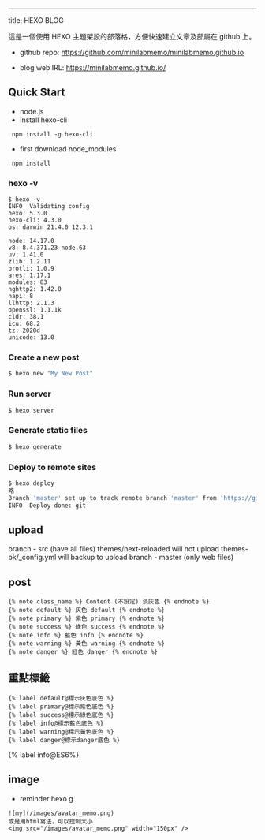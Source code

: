 ---
title:  HEXO BLOG


這是一個使用 HEXO 主題架設的部落格，方便快速建立文章及部屬在 github 上。

- github repo:
  https://github.com/minilabmemo/minilabmemo.github.io

- blog web IRL:
  https://minilabmemo.github.io/

## Quick Start
- node.js
- install hexo-cli
```
 npm install -g hexo-cli
 ```

- first download node_modules
```
 npm install
```

### hexo -v
```
$ hexo -v
INFO  Validating config
hexo: 5.3.0
hexo-cli: 4.3.0
os: darwin 21.4.0 12.3.1

node: 14.17.0
v8: 8.4.371.23-node.63
uv: 1.41.0
zlib: 1.2.11
brotli: 1.0.9
ares: 1.17.1
modules: 83
nghttp2: 1.42.0
napi: 8
llhttp: 2.1.3
openssl: 1.1.1k
cldr: 38.1
icu: 68.2
tz: 2020d
unicode: 13.0
```


### Create a new post

```bash
$ hexo new "My New Post"
```

### Run server

```bash
$ hexo server
```

### Generate static files

```bash
$ hexo generate
```

### Deploy to remote sites

```bash
$ hexo deploy
略
Branch 'master' set up to track remote branch 'master' from 'https://github.com/minilabmemo/minilabmemo.github.io.git'.
INFO  Deploy done: git
```

## upload

branch - src (have all files)
themes/next-reloaded will not upload
themes-bk/_config.yml will backup to upload
branch - master (only web files)


## post
```
{% note class_name %} Content (不設定) 淡灰色 {% endnote %}
{% note default %} 灰色 default {% endnote %}
{% note primary %} 紫色 primary {% endnote %}
{% note success %} 綠色 success {% endnote %}
{% note info %} 藍色 info {% endnote %}
{% note warning %} 黃色 warning {% endnote %}
{% note danger %} 紅色 danger {% endnote %}
```
## 重點標籤
```
{% label default@標示灰色底色 %}
{% label primary@標示紫色底色 %}
{% label success@標示綠色底色 %}
{% label info@標示藍色底色 %}
{% label warning@標示黃色底色 %}
{% label danger@標示danger底色 %}
```

{% label info@ES6%}

## image
- reminder:hexo g
```
![my](/images/avatar_memo.png)
或是用html寫法，可以控制大小
<img src="/images/avatar_memo.png" width="150px" />
```